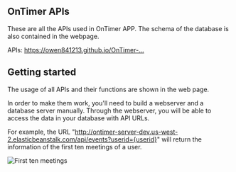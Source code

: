 ## OnTimer APIs
These are all the APIs used in OnTimer APP. The schema of the database is also contained in the webpage.

APIs: https://owen841213.github.io/OnTimer-…

## Getting started
The usage of all APIs and their functions are shown in the web page.

In order to make them work, you'll need to build a webserver and a database server manually. Through the webserver, you will be able to access the data in your database with API URLs.

For example, the URL "http://ontimer-server-dev.us-west-2.elasticbeanstalk.com/api/events?userid={userid}" will return the information of the first ten meetings of a user.

![First ten meetings](https://i.imgur.com/ajeJZJj.png)
